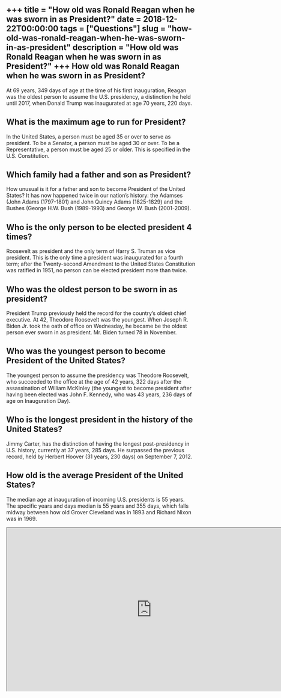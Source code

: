 +++
title = "How old was Ronald Reagan when he was sworn in as President?"
date = 2018-12-22T00:00:00
tags = ["Questions"]
slug = "how-old-was-ronald-reagan-when-he-was-sworn-in-as-president"
description = "How old was Ronald Reagan when he was sworn in as President?"
+++
How old was Ronald Reagan when he was sworn in as President?
------------------------------------------------------------

At 69 years, 349 days of age at the time of his first inauguration, Reagan was the oldest person to assume the U.S. presidency, a distinction he held until 2017, when Donald Trump was inaugurated at age 70 years, 220 days.

What is the maximum age to run for President?
---------------------------------------------

In the United States, a person must be aged 35 or over to serve as president. To be a Senator, a person must be aged 30 or over. To be a Representative, a person must be aged 25 or older. This is specified in the U.S. Constitution.

Which family had a father and son as President?
-----------------------------------------------

How unusual is it for a father and son to become President of the United States? It has now happened twice in our nation’s history: the Adamses (John Adams (1797-1801) and John Quincy Adams (1825-1829) and the Bushes (George H.W. Bush (1989-1993) and George W. Bush (2001-2009).

Who is the only person to be elected president 4 times?
-------------------------------------------------------

Roosevelt as president and the only term of Harry S. Truman as vice president. This is the only time a president was inaugurated for a fourth term; after the Twenty-second Amendment to the United States Constitution was ratified in 1951, no person can be elected president more than twice.

Who was the oldest person to be sworn in as president?
------------------------------------------------------

President Trump previously held the record for the country’s oldest chief executive. At 42, Theodore Roosevelt was the youngest. When Joseph R. Biden Jr. took the oath of office on Wednesday, he became be the oldest person ever sworn in as president. Mr. Biden turned 78 in November.

Who was the youngest person to become President of the United States?
---------------------------------------------------------------------

The youngest person to assume the presidency was Theodore Roosevelt, who succeeded to the office at the age of 42 years, 322 days after the assassination of William McKinley (the youngest to become president after having been elected was John F. Kennedy, who was 43 years, 236 days of age on Inauguration Day).

Who is the longest president in the history of the United States?
-----------------------------------------------------------------

Jimmy Carter, has the distinction of having the longest post-presidency in U.S. history, currently at 37 years, 285 days. He surpassed the previous record, held by Herbert Hoover (31 years, 230 days) on September 7, 2012.

How old is the average President of the United States?
------------------------------------------------------

The median age at inauguration of incoming U.S. presidents is 55 years. The specific years and days median is 55 years and 355 days, which falls midway between how old Grover Cleveland was in 1893 and Richard Nixon was in 1969.

<iframe allow="accelerometer; autoplay; clipboard-write; encrypted-media; gyroscope; picture-in-picture" allowfullscreen="" class="__youtube_prefs__  epyt-is-override  no-lazyload" data-no-lazy="1" data-origheight="433" data-origwidth="770" data-skipgform_ajax_framebjll="" height="433" id="_ytid_96577" loading="lazy" src="https://www.youtube.com/embed/kAIqT_0_7p8?enablejsapi=1&autoplay=0&cc_load_policy=0&cc_lang_pref=&iv_load_policy=1&loop=0&modestbranding=0&rel=1&fs=1&playsinline=0&autohide=2&theme=dark&color=red&controls=1&" title="YouTube player" width="770"></iframe>